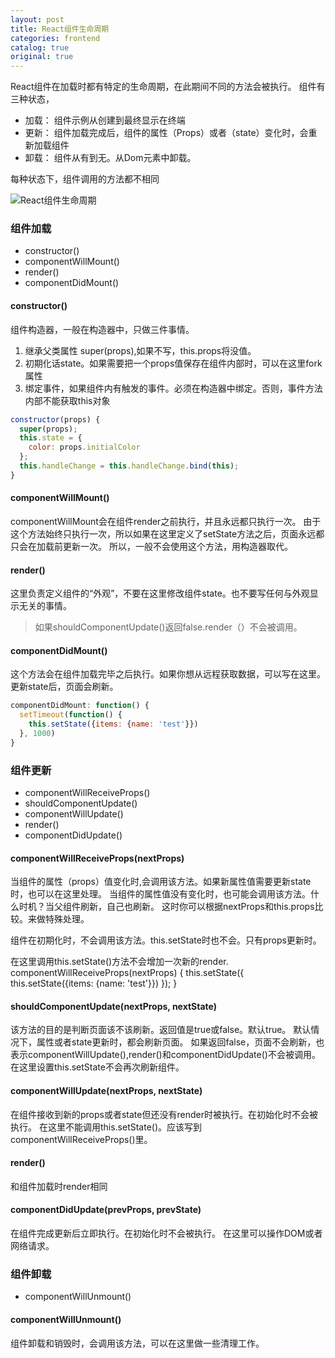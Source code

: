 ```yaml
---
layout: post
title: React组件生命周期
categories: frontend
catalog: true
original: true
---
```


React组件在加载时都有特定的生命周期，在此期间不同的方法会被执行。
组件有三种状态，
* 加载： 组件示例从创建到最终显示在终端
* 更新： 组件加载完成后，组件的属性（Props）或者（state）变化时，会重新加载组件
* 卸载： 组件从有到无。从Dom元素中卸载。

每种状态下，组件调用的方法都不相同

![React组件生命周期](/static/images/frontend/creactjs_component_lifecycle_functions.png)

### 组件加载
* constructor()
* componentWillMount()
* render()
* componentDidMount()

#### constructor()
组件构造器，一般在构造器中，只做三件事情。
1. 继承父类属性 super(props),如果不写，this.props将没值。
2. 初期化话state。如果需要把一个props值保存在组件内部时，可以在这里fork属性
3. 绑定事件，如果组件内有触发的事件。必须在构造器中绑定。否则，事件方法内部不能获取this对象

```js
constructor(props) {
  super(props);
  this.state = {
    color: props.initialColor
  };
  this.handleChange = this.handleChange.bind(this);
}
```
#### componentWillMount()
componentWillMount会在组件render之前执行，并且永远都只执行一次。
由于这个方法始终只执行一次，所以如果在这里定义了setState方法之后，页面永远都只会在加载前更新一次。
所以，一般不会使用这个方法，用构造器取代。
#### render()
这里负责定义组件的“外观”，不要在这里修改组件state。也不要写任何与外观显示无关的事情。

> 如果shouldComponentUpdate()返回false.render（）不会被调用。

#### componentDidMount()
这个方法会在组件加载完毕之后执行。如果你想从远程获取数据，可以写在这里。更新state后，页面会刷新。

```js
componentDidMount: function() {
  setTimeout(function() {
    this.setState({items: {name: 'test'}})
  }, 1000)
}
```

### 组件更新
* componentWillReceiveProps()
* shouldComponentUpdate()
* componentWillUpdate()
* render()
* componentDidUpdate()

#### componentWillReceiveProps(nextProps)
当组件的属性（props）值变化时,会调用该方法。如果新属性值需要更新state时，也可以在这里处理。
当组件的属性值没有变化时，也可能会调用该方法。什么时机？当父组件刷新，自己也刷新。
这时你可以根据nextProps和this.props比较。来做特殊处理。

组件在初期化时，不会调用该方法。this.setState时也不会。只有props更新时。

在这里调用this.setState()方法不会增加一次新的render.
componentWillReceiveProps(nextProps) {
  this.setState({
    this.setState({items: {name: 'test'}})
  });
}

#### shouldComponentUpdate(nextProps, nextState)
该方法的目的是判断页面该不该刷新。返回值是true或false。默认true。
默认情况下，属性或者state更新时，都会刷新页面。
如果返回false，页面不会刷新，也表示componentWillUpdate(),render()和componentDidUpdate()不会被调用。
在这里设置this.setState不会再次刷新组件。

#### componentWillUpdate(nextProps, nextState)
在组件接收到新的props或者state但还没有render时被执行。在初始化时不会被执行。
在这里不能调用this.setState()。应该写到componentWillReceiveProps()里。

#### render()
和组件加载时render相同
#### componentDidUpdate(prevProps, prevState)
在组件完成更新后立即执行。在初始化时不会被执行。
在这里可以操作DOM或者网络请求。

### 组件卸载
* componentWillUnmount()

#### componentWillUnmount()
组件卸载和销毁时，会调用该方法，可以在这里做一些清理工作。